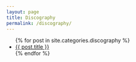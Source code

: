 ```yaml
---
layout: page
title: Discography
permalink: /discography/
---
```

<ul>
  {% for post in site.categories.discography %}
    <li>
      <a href="{{ post.url }}">{{ post.title }}</a>
      <!-- <p>{{ post.excerpt }}</p> -->
    </li>
  {% endfor %}
</ul>